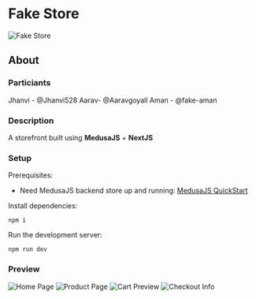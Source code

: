 # Fake Store
<!-- <a href="https://ibb.co/XxFQTZ4"><img src="https://i.ibb.co/4R4qxZf/fakebazaar.png" alt="fakebazaar" border="0"></a> -->
![Fake Store](https://i.ibb.co/4R4qxZf/fakebazaar.png)

## About

### Particiants

Jhanvi - @Jhanvi528
Aarav- @Aaravgoyall
Aman - @fake-aman

### Description

A storefront built using **MedusaJS** + **NextJS**
### Setup

Prerequisites:

-   Need MedusaJS backend store up and running: [MedusaJS QuickStart](https://docs.medusajs.com/quickstart/quick-start)

Install dependencies:

`npm i`

Run the development server:

`npm run dev`

### Preview

![Home Page](https://i.ibb.co/R2B11fm/Screenshot-20221022-233203.png)
![Product Page](https://i.ibb.co/g9PqYw9/Screenshot-20221022-233254.png)
![Cart Preview](https://i.ibb.co/NFhb2C9/Screenshot-20221022-233316.png)
![Checkout Info](https://i.ibb.co/nkQcS0z/Screenshot-20221023-153006.png)